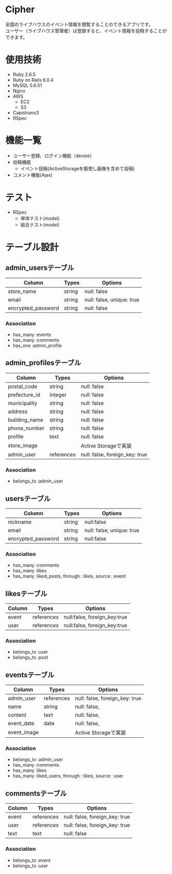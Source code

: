# Cipher
全国のライブハウスのイベント情報を閲覧することのできるアプリです。
<br>
ユーザー（ライブハウス管理者）は登録すると、イベント情報を投稿することができます。

<!-- ここにサイトの画像を載せる -->


# 使用技術
- Ruby 2.6.5
- Ruby on Rails 6.0.4
- MySQL 5.6.51
- Nginx
- AWS
  - EC2
  - S3
- Capistrano3
- RSpec

# 機能一覧
- ユーザー登録、ログイン機能（devise）
- 投稿機能
  - イベント投稿(ActiveStorageを駆使し画像を含めて投稿)
- コメント機能(Ajax)

# テスト
- RSpec
  - 単体テスト(model)
  - 結合テスト(model)



# テーブル設計

## admin_usersテーブル

| Column             | Types   | Options                    | 
| ------------------ | ------- | ---------------------------| 
| store_name         | string  |  null: false               | 
| email              | string  |  null: false, unique: true | 
| encrypted_password | string  |  null: false               | 

### Association
- has_many :events
- has_many :comments
- has_one :admin_profile


## admin_profilesテーブル

| Column             | Types      | Options                        | 
| ------------------ | -------    | -------------------------------| 
| postal_code        | string     | null: false                    | 
| prefecture_id      | integer    | null: false                    | 
| municipality       | string     | null: false                    | 
| address            | string     | null: false                    | 
| building_name      | string     | null: false                    | 
| phone_number       | string     | null: false                    | 
| profile            | text       | null: false                    | 
| store_image        |            | Active Storageで実装            |
| admin_user         | references | null: false, foreign_key: true |

### Association
- belongs_to :admin_user

## usersテーブル

| Column             | Types  | Options                    | 
| ------------------ | ------ | -------------------------- | 
| nickname           | string | null:false                 | 
| email              | string | null: false, unique: true  | 
| encrypted_password | string | null:false                 | 

### Association

- has_many :comments
- has_many :likes
- has_many :liked_posts, through: :likes, source: :event

## likesテーブル

| Column | Types      | Options                      | 
| ------ | ---------- | ---------------------------- | 
| event  | references | null:false, foreign_key:true | 
| user   | references | null:false, foreign_key:true | 

### Association

- belongs_to :user
- belongs_to :post


## eventsテーブル

| Column          | Types      | Options                        | 
| --------------- | ---------- | ------------------------------ | 
| admin_user      | references | null: false, foreign_key: true | 
| name            | string     | null: false,                   |
| content         | text       | null: false,                   | 
| event_date      | date       | null: false,                   | 
| event_image     |            | Active Storageで実装            | 


### Association
- belongs_to :admin_user
- has_many :comments
- has_many :likes
- has_many :liked_users, through: :likes, source: :user


## commentsテーブル
| Column          | Types      | Options                        | 
| --------------- | ---------- | ------------------------------ | 
| event           | references | null: false, foreign_key: true |
| user            | references | null: false, foreign_key: true |
| text            | text       | null: false                    | 


### Association

- belongs_to :event
- belongs_to :user
